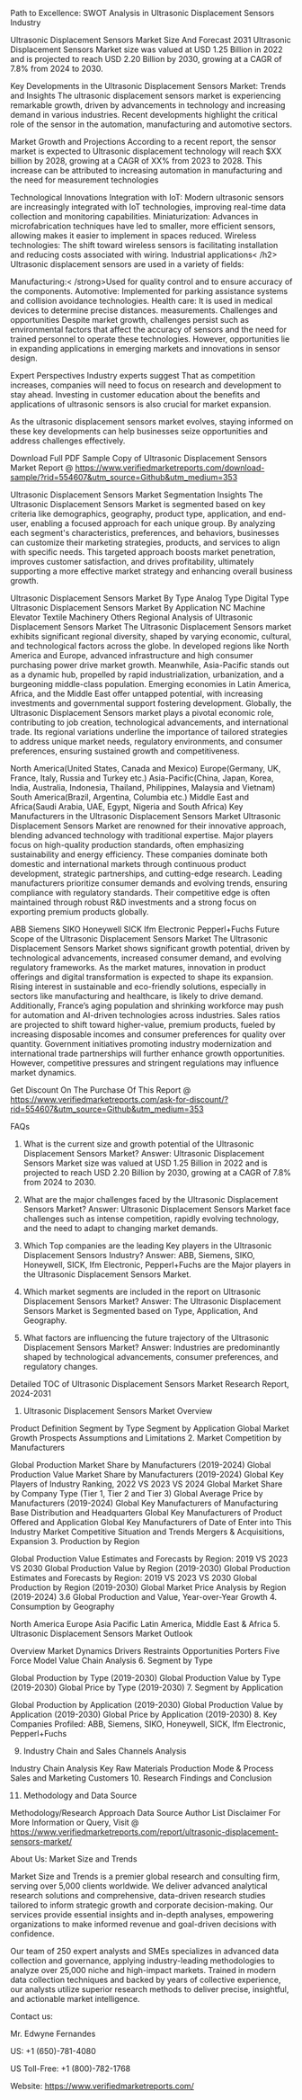 Path to Excellence: SWOT Analysis in Ultrasonic Displacement Sensors Industry


Ultrasonic Displacement Sensors Market Size And Forecast 2031
Ultrasonic Displacement Sensors Market size was valued at USD 1.25 Billion in 2022 and is projected to reach USD 2.20 Billion by 2030, growing at a CAGR of 7.8% from 2024 to 2030.

Key Developments in the Ultrasonic Displacement Sensors Market: Trends and Insights
The ultrasonic displacement sensors market is experiencing remarkable growth, driven by advancements in technology and increasing demand in various industries. Recent developments highlight the critical role of the sensor in the automation, manufacturing and automotive sectors.

Market Growth and Projections
According to a recent report, the sensor market is expected to Ultrasonic displacement technology will reach $XX billion by 2028, growing at a CAGR of XX% from 2023 to 2028. This increase can be attributed to increasing automation in manufacturing and the need for measurement technologies

Technological Innovations
Integration with IoT: Modern ultrasonic sensors are increasingly integrated with IoT technologies, improving real-time data collection and monitoring capabilities.
Miniaturization: Advances in microfabrication techniques have led to smaller, more efficient sensors, allowing makes it easier to implement in spaces reduced.
Wireless technologies: The shift toward wireless sensors is facilitating installation and reducing costs associated with wiring.
Industrial applications< /h2>
Ultrasonic displacement sensors are used in a variety of fields:

Manufacturing:< /strong>Used for quality control and to ensure accuracy of the components.
Automotive: Implemented for parking assistance systems and collision avoidance technologies.
Health care: It is used in medical devices to determine precise distances. measurements.
Challenges and opportunities
Despite market growth, challenges persist such as environmental factors that affect the accuracy of sensors and the need for trained personnel to operate these technologies. However, opportunities lie in expanding applications in emerging markets and innovations in sensor design.

Expert Perspectives
Industry experts suggest That as competition increases, companies will need to focus on research and development to stay ahead. Investing in customer education about the benefits and applications of ultrasonic sensors is also crucial for market expansion.

As the ultrasonic displacement sensors market evolves, staying informed on these key developments can help businesses seize opportunities and address challenges effectively.

Download Full PDF Sample Copy of Ultrasonic Displacement Sensors Market Report @ https://www.verifiedmarketreports.com/download-sample/?rid=554607&utm_source=Github&utm_medium=353

Ultrasonic Displacement Sensors Market Segmentation Insights
The Ultrasonic Displacement Sensors Market is segmented based on key criteria like demographics, geography, product type, application, and end-user, enabling a focused approach for each unique group. By analyzing each segment's characteristics, preferences, and behaviors, businesses can customize their marketing strategies, products, and services to align with specific needs. This targeted approach boosts market penetration, improves customer satisfaction, and drives profitability, ultimately supporting a more effective market strategy and enhancing overall business growth.

Ultrasonic Displacement Sensors Market By Type
Analog Type
Digital Type
Ultrasonic Displacement Sensors Market By Application
NC Machine
Elevator
Textile Machinery
Others
Regional Analysis of Ultrasonic Displacement Sensors Market
The Ultrasonic Displacement Sensors market exhibits significant regional diversity, shaped by varying economic, cultural, and technological factors across the globe. In developed regions like North America and Europe, advanced infrastructure and high consumer purchasing power drive market growth. Meanwhile, Asia-Pacific stands out as a dynamic hub, propelled by rapid industrialization, urbanization, and a burgeoning middle-class population. Emerging economies in Latin America, Africa, and the Middle East offer untapped potential, with increasing investments and governmental support fostering development. Globally, the Ultrasonic Displacement Sensors market plays a pivotal economic role, contributing to job creation, technological advancements, and international trade. Its regional variations underline the importance of tailored strategies to address unique market needs, regulatory environments, and consumer preferences, ensuring sustained growth and competitiveness.

North America(United States, Canada and Mexico)
Europe(Germany, UK, France, Italy, Russia and Turkey etc.)
Asia-Pacific(China, Japan, Korea, India, Australia, Indonesia, Thailand, Philippines, Malaysia and Vietnam)
South America(Brazil, Argentina, Columbia etc.)
Middle East and Africa(Saudi Arabia, UAE, Egypt, Nigeria and South Africa)
Key Manufacturers in the Ultrasonic Displacement Sensors Market
Ultrasonic Displacement Sensors Market are renowned for their innovative approach, blending advanced technology with traditional expertise. Major players focus on high-quality production standards, often emphasizing sustainability and energy efficiency. These companies dominate both domestic and international markets through continuous product development, strategic partnerships, and cutting-edge research. Leading manufacturers prioritize consumer demands and evolving trends, ensuring compliance with regulatory standards. Their competitive edge is often maintained through robust R&D investments and a strong focus on exporting premium products globally.

ABB
Siemens
SIKO
Honeywell
SICK
Ifm Electronic
Pepperl+Fuchs
Future Scope of the Ultrasonic Displacement Sensors Market
The Ultrasonic Displacement Sensors Market shows significant growth potential, driven by technological advancements, increased consumer demand, and evolving regulatory frameworks. As the market matures, innovation in product offerings and digital transformation is expected to shape its expansion. Rising interest in sustainable and eco-friendly solutions, especially in sectors like manufacturing and healthcare, is likely to drive demand. Additionally, France’s aging population and shrinking workforce may push for automation and AI-driven technologies across industries. Sales ratios are projected to shift toward higher-value, premium products, fueled by increasing disposable incomes and consumer preferences for quality over quantity. Government initiatives promoting industry modernization and international trade partnerships will further enhance growth opportunities. However, competitive pressures and stringent regulations may influence market dynamics.

Get Discount On The Purchase Of This Report @ https://www.verifiedmarketreports.com/ask-for-discount/?rid=554607&utm_source=Github&utm_medium=353

FAQs
1. What is the current size and growth potential of the Ultrasonic Displacement Sensors Market?
Answer: Ultrasonic Displacement Sensors Market size was valued at USD 1.25 Billion in 2022 and is projected to reach USD 2.20 Billion by 2030, growing at a CAGR of 7.8% from 2024 to 2030.

2. What are the major challenges faced by the Ultrasonic Displacement Sensors Market?
Answer: Ultrasonic Displacement Sensors Market face challenges such as intense competition, rapidly evolving technology, and the need to adapt to changing market demands.

3. Which Top companies are the leading Key players in the Ultrasonic Displacement Sensors Industry?
Answer: ABB, Siemens, SIKO, Honeywell, SICK, Ifm Electronic, Pepperl+Fuchs are the Major players in the Ultrasonic Displacement Sensors Market.

4. Which market segments are included in the report on Ultrasonic Displacement Sensors Market?
Answer: The Ultrasonic Displacement Sensors Market is Segmented based on Type, Application, And Geography.

5. What factors are influencing the future trajectory of the Ultrasonic Displacement Sensors Market?
Answer: Industries are predominantly shaped by technological advancements, consumer preferences, and regulatory changes.

Detailed TOC of Ultrasonic Displacement Sensors Market Research Report, 2024-2031
1. Ultrasonic Displacement Sensors Market Overview

Product Definition
Segment by Type
Segment by Application
Global Market Growth Prospects
Assumptions and Limitations
2. Market Competition by Manufacturers

Global Production Market Share by Manufacturers (2019-2024)
Global Production Value Market Share by Manufacturers (2019-2024)
Global Key Players of Industry Ranking, 2022 VS 2023 VS 2024
Global Market Share by Company Type (Tier 1, Tier 2 and Tier 3)
Global Average Price by Manufacturers (2019-2024)
Global Key Manufacturers of Manufacturing Base Distribution and Headquarters
Global Key Manufacturers of Product Offered and Application
Global Key Manufacturers of Date of Enter into This Industry
Market Competitive Situation and Trends
Mergers & Acquisitions, Expansion
3. Production by Region

Global Production Value Estimates and Forecasts by Region: 2019 VS 2023 VS 2030
Global Production Value by Region (2019-2030)
Global Production Estimates and Forecasts by Region: 2019 VS 2023 VS 2030
Global Production by Region (2019-2030)
Global Market Price Analysis by Region (2019-2024) 3.6 Global Production and Value, Year-over-Year Growth
4. Consumption by Geography

North America
Europe
Asia Pacific
Latin America, Middle East & Africa
5. Ultrasonic Displacement Sensors Market Outlook

Overview
Market Dynamics
Drivers
Restraints
Opportunities
Porters Five Force Model
Value Chain Analysis 
6. Segment by Type

Global Production by Type (2019-2030)
Global Production Value by Type (2019-2030)
Global Price by Type (2019-2030)
7. Segment by Application

Global Production by Application (2019-2030)
Global Production Value by Application (2019-2030)
Global Price by Application (2019-2030)
8. Key Companies Profiled: ABB, Siemens, SIKO, Honeywell, SICK, Ifm Electronic, Pepperl+Fuchs

9. Industry Chain and Sales Channels Analysis

Industry Chain Analysis
Key Raw Materials
Production Mode & Process
Sales and Marketing
Customers
10. Research Findings and Conclusion

11. Methodology and Data Source

Methodology/Research Approach
Data Source
Author List
Disclaimer
For More Information or Query, Visit @ https://www.verifiedmarketreports.com/report/ultrasonic-displacement-sensors-market/

About Us: Market Size and Trends

Market Size and Trends is a premier global research and consulting firm, serving over 5,000 clients worldwide. We deliver advanced analytical research solutions and comprehensive, data-driven research studies tailored to inform strategic growth and corporate decision-making. Our services provide essential insights and in-depth analyses, empowering organizations to make informed revenue and goal-driven decisions with confidence.

Our team of 250 expert analysts and SMEs specializes in advanced data collection and governance, applying industry-leading methodologies to analyze over 25,000 niche and high-impact markets. Trained in modern data collection techniques and backed by years of collective experience, our analysts utilize superior research methods to deliver precise, insightful, and actionable market intelligence.

Contact us:

Mr. Edwyne Fernandes

US: +1 (650)-781-4080

US Toll-Free: +1 (800)-782-1768

Website: https://www.verifiedmarketreports.com/
